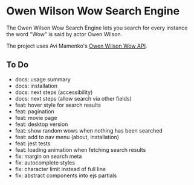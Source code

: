 # Owen Wilson Wow Search Engine

The Owen Wilson Wow Search Engine lets you search for every instance the word "Wow" is said by actor Owen Wilson.

The project uses Avi Mamenko's [Owen Wilson Wow API](https://owen-wilson-wow-api.onrender.com/).

## To Do

- docs: usage summary
- docs: installation
- docs: next steps (accessibility)
- docs: next steps (allow search via other fields)
- feat: hover style for search results
- feat: pagination
- feat: movie page
- feat: desktop version
- feat: show random wows when nothing has been searched
- feat: add to nav menu (about, installation)
- feat: jest tests
- feat: loading animation when fetching search results
- fix: margin on search meta
- fix: autocomplete styles
- fix: character limit instead of full line
- fix: abstract components into ejs partials
